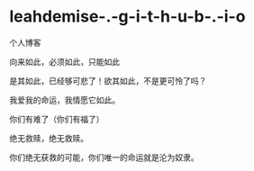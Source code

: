 # leahdemise-.-g-i-t-h-u-b-.-i-o
个人博客

向来如此，必须如此，只能如此

是其如此，已经够可悲了！欲其如此，不是更可怜了吗？

我爱我的命运，我情愿它如此。

你们有难了（你们有福了）

绝无救赎，绝无救赎。

你们绝无获救的可能，你们唯一的命运就是沦为奴隶。
